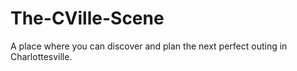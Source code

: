 # The-CVille-Scene
A place where you can discover and plan the next perfect outing in Charlottesville.
